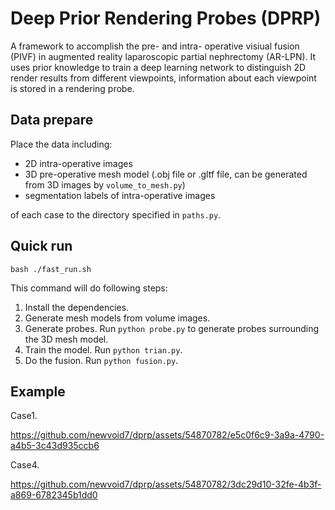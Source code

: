 # Deep Prior Rendering Probes (DPRP)

A framework to accomplish the pre- and intra- operative visiual fusion (PIVF) in augmented reality laparoscopic partial nephrectomy (AR-LPN). It uses prior knowledge to train a deep learning network to distinguish 2D render results from different viewpoints, information about each viewpoint is stored in a rendering probe.

## Data prepare
Place the data including:

* 2D intra-operative images
* 3D pre-operative mesh model (.obj file or .gltf file, can be generated from 3D images by `volume_to_mesh.py`)
* segmentation labels of intra-operative images

of each case to the directory specified in `paths.py`.

## Quick run
```
bash ./fast_run.sh
```
This command will do following steps:
1. Install the dependencies. 
2. Generate mesh models from volume images.
3. Generate probes. Run `python probe.py` to generate probes surrounding the 3D mesh model.
4. Train the model. Run `python trian.py`.
5. Do the fusion. Run `python fusion.py`.

## Example
Case1.


https://github.com/newvoid7/dprp/assets/54870782/e5c0f6c9-3a9a-4790-a4b5-3c43d935ccb6


Case4.


https://github.com/newvoid7/dprp/assets/54870782/3dc29d10-32fe-4b3f-a869-6782345b1dd0

